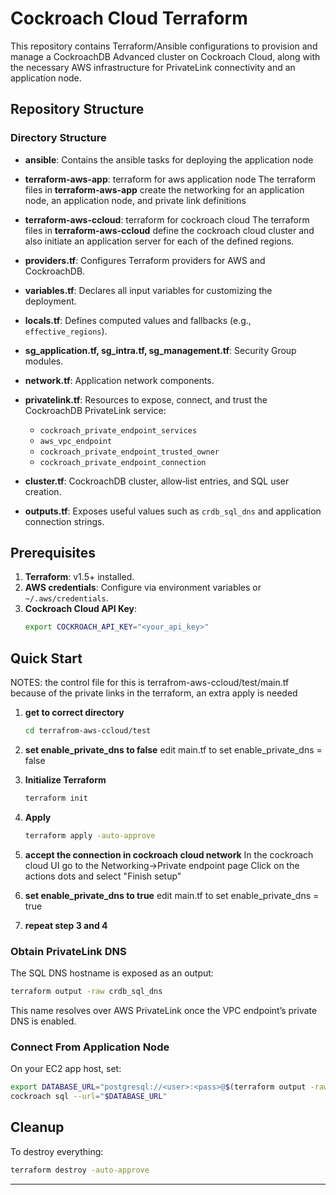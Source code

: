 # Cockroach Cloud Terraform

This repository contains Terraform/Ansible configurations to provision and manage a CockroachDB Advanced cluster on Cockroach Cloud, along with the necessary AWS infrastructure for PrivateLink connectivity and an application node.

## Repository Structure

### Directory Structure

- **ansible**:  Contains the ansible tasks for deploying the application node
- **terraform-aws-app**:  terraform for aws application node
The terraform files in **terraform-aws-app** create the networking for an application node, an application node, and private link definitions 
- **terraform-aws-ccloud**:  terraform for cockroach cloud
The terraform files in **terraform-aws-ccloud** define the cockroach cloud cluster and also initiate an application server for each of the defined regions.   

- **providers.tf**: Configures Terraform providers for AWS and CockroachDB.
- **variables.tf**: Declares all input variables for customizing the deployment.
- **locals.tf**: Defines computed values and fallbacks (e.g., `effective_regions`).
- **sg_application.tf, sg_intra.tf, sg_management.tf**: Security Group modules.
- **network.tf**: Application network components.
- **privatelink.tf**: Resources to expose, connect, and trust the CockroachDB PrivateLink service:
  - `cockroach_private_endpoint_services`
  - `aws_vpc_endpoint`
  - `cockroach_private_endpoint_trusted_owner`
  - `cockroach_private_endpoint_connection`
- **cluster.tf**: CockroachDB cluster, allow‑list entries, and SQL user creation.
- **outputs.tf**: Exposes useful values such as `crdb_sql_dns` and application connection strings.

## Prerequisites

1. **Terraform**: v1.5+ installed.
2. **AWS credentials**: Configure via environment variables or `~/.aws/credentials`.
3. **Cockroach Cloud API Key**:
   ```bash
   export COCKROACH_API_KEY="<your_api_key>"
   ```

## Quick Start
NOTES: the control file for this is  terrafrom-aws-ccloud/test/main.tf 
       because of the private links in the terraform, an extra apply is needed

1. **get to correct directory**
   ```bash
   cd terrafrom-aws-ccloud/test
   ```
2. **set enable_private_dns to false**
edit main.tf to set enable_private_dns = false

3. **Initialize Terraform**
   ```bash
   terraform init
   ```
4. **Apply**
   ```bash
   terraform apply -auto-approve 
   ```
5. **accept the connection in cockroach cloud network**
In the cockroach cloud UI go to the Networking->Private endpoint page
Click on the actions dots and select "Finish setup"

6. **set enable_private_dns to true**
edit main.tf to set enable_private_dns = true

7. **repeat step 3 and 4**

### Obtain PrivateLink DNS

The SQL DNS hostname is exposed as an output:

```bash
terraform output -raw crdb_sql_dns
```

This name resolves over AWS PrivateLink once the VPC endpoint’s private DNS is enabled.

### Connect From Application Node

On your EC2 app host, set:

```bash
export DATABASE_URL="postgresql://<user>:<pass>@$(terraform output -raw crdb_sql_dns):26257/defaultdb?sslmode=verify-full&sslrootcert=/home/ec2-user/certs/ca.crt"
cockroach sql --url="$DATABASE_URL"
```

## Cleanup

To destroy everything:

```bash
terraform destroy -auto-approve
```

---
